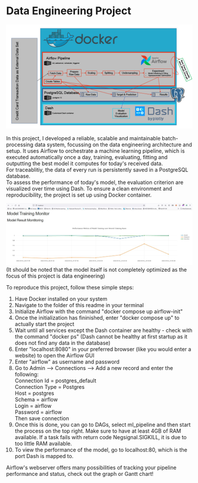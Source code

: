 # Data Engineering Project 

![Architecture Diagram](./architecture.jpg)

In this project, I developed a reliable, scalable and maintainable batch-processing data system, focussing on the data engineering architecture and setup. It uses Airflow to orchestrate a machine learning pipeline, which is executed automatically once a day, training, evaluating, fitting and outputting the best model it computes for today's received data.  
For traceablitiy, the data of every run is persistently saved in a PostgreSQL database.  
To assess the performance of today's model, the evaluation criterion are visualized over time using Dash. To ensure a clean environment and reproducibility, the project is set up using Docker container. 

![Dash Visualization](./Dash.JPG)
(It should be noted that the model itself is not completely optimized as the focus of this project is data engineering)

To reproduce this project, follow these simple steps:

1. Have Docker installed on your system  
2. Navigate to the folder of this readme in your terminal   
3. Initialize Airflow with the command "docker compose up airflow-init"  
4. Once the initialization has fininished, enter "docker compose up" to actually start the project  
5. Wait until all services except the Dash container are healthy - check with the command "docker ps" (Dash cannot be healthy at first startup as it does not find any data in the database)  
6. Enter "localhost:8080" in your preferred browser (like you would enter a website) to open the Airflow GUI  
7. Enter "airflow" as username and password  
8. Go to Admin --> Connections --> Add a new record and enter the following:    
  Connection Id = postgres_default  
  Connection Type = Postgres  
  Host = postgres  
  Schema = airflow  
  Login = airflow  
  Password = airflow  
  Then save connection
9. Once this is done, you can go to DAGs, select ml_pipeline and then start the process on the top right. 
Make sure to have at least 4GB of RAM available. If a task fails with return code Negsignal.SIGKILL, it is due to too little RAM available.  
10. To view the performance of the model, go to localhost:80, which is the port Dash is mapped to. 


Airflow's webserver offers many possibilities of tracking your pipeline performance and status, check out the graph or Gantt chart!



